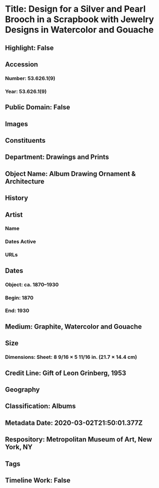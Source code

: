 # Title: Design for a Silver and Pearl Brooch in a Scrapbook with Jewelry Designs in Watercolor and Gouache
## Highlight: False
## Accession
### Number: 53.626.1(9)
### Year: 53.626.1(9)
## Public Domain: False
## Images
## Constituents
## Department: Drawings and Prints
## Object Name: Album Drawing Ornament & Architecture
## History
## Artist
### Name
### Dates Active
### URLs
## Dates
### Object: ca. 1870–1930
### Begin: 1870
### End: 1930
## Medium: Graphite, Watercolor and Gouache
## Size
### Dimensions: Sheet: 8 9/16 × 5 11/16 in. (21.7 × 14.4 cm)
## Credit Line: Gift of Leon Grinberg, 1953
## Geography
## Classification: Albums
## Metadata Date: 2020-03-02T21:50:01.377Z
## Respository: Metropolitan Museum of Art, New York, NY
## Tags
## Timeline Work: False